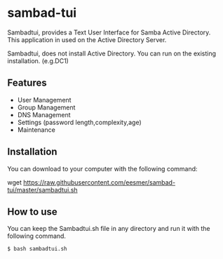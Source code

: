 # sambad-tui
Sambadtui, provides a Text User Interface for Samba Active Directory.
<br> This application in used on the Active Directory Server.

Sambadtui, does not install Active Directory.
You can run on the existing installation. (e.g.DC1)

## Features

- User Management
- Group Management
- DNS Management
- Settings (password length,complexity,age)
- Maintenance

## Installation

You can download to your computer with the following command:

wget https://raw.githubusercontent.com/eesmer/sambad-tui/master/sambadtui.sh

## How to use
You can keep the Sambadtui.sh file in any directory and run it with the following command.

```sh
$ bash sambadtui.sh
```
